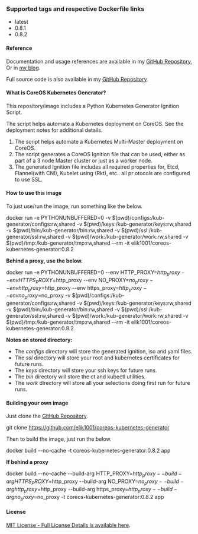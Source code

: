 ### Supported tags and respective Dockerfile links

*   latest
*   0.8.1
*   0.8.2

#### Reference

Documentation and usage references are available in my [GitHub Repository](https://github.com/elik1001/coreos-kubernetes-generator), Or in [my blog](https://www.devtech101.com). 

Full source code is also available in my [GitHub Repository](https://github.com/elik1001/coreos-kubernetes-generator).

#### What is CoreOS Kubernetes Generator?

This repository/image includes a Python Kubernetes Generator Ignition Script.

The script helps automate a Kubernetes deployment on CoreOS. See the deployment notes for additional details.

1.  The script helps automate a Kubernetes Multi-Master deployment on CoreOS.
2.  The script generates a CoreOS Ignition file that can be used, either as part of a 3 node Master cluster or just as a worker node.
3.  The generated Ignition file includes all required properties for, Etcd, Flannel(with CNI), Kubelet using (Rkt), etc.. all pr otocols are configured to use SSL.

#### How to use this image

To just use/run the image, run something like the below.

docker run 
-e PYTHONUNBUFFERED=0
-v $(pwd)/configs:/kub-generator/configs:rw,shared
-v $(pwd)/keys:/kub-generator/keys:rw,shared
-v $(pwd)/bin:/kub-generator/bin:rw,shared
-v $(pwd)/ssl:/kub-generator/ssl:rw,shared
-v $(pwd)/work:/kub-generator/work:rw,shared
-v $(pwd)/tmp:/kub-generator/tmp:rw,shared
--rm -it elik1001/coreos-kubernetes-generator:0.8.2

**Behind a proxy, use the below.**

docker run
-e PYTHONUNBUFFERED=0
--env HTTP_PROXY=$http_proxy
--env HTTPS_PROXY=$http_proxy
--env NO_PROXY=$no_proxy
--env http_proxy=$http_proxy
--env https_proxy=$http_proxy
--env no_proxy=$no_proxy
-v $(pwd)/configs:/kub-generator/configs:rw,shared
-v $(pwd)/keys:/kub-generator/keys:rw,shared
-v $(pwd)/bin:/kub-generator/bin:rw,shared
-v $(pwd)/ssl:/kub-generator/ssl:rw,shared
-v $(pwd)/work:/kub-generator/work:rw,shared
-v $(pwd)/tmp:/kub-generator/tmp:rw,shared
--rm -it elik1001/coreos-kubernetes-generator:0.8.2 

**Notes on stored directory:**

*   The _configs_ directory will store the generated ignition, iso and yaml files.
*   The _ssl_ directory will store your root and kubernetes certificates for future runs.
*   The _keys_ directory will store your ssh keys for future runs.
*   The _bin_ directory will store the ct and kubectl utilities.
*   The _work_ directory will store all your selections doing first run for future runs.

#### Building your own image

Just clone the [GitHub Repository](https://github.com/elik1001/coreos-kubernetes-generator).
 
git clone https://github.com/elik1001/coreos-kubernetes-generator 

Then to build the image, just run the below.

docker build --no-cache -t coreos-kubernetes-generator:0.8.2 app

**If behind a proxy**

docker build --no-cache 
--build-arg HTTP_PROXY=$http_proxy
--build-arg HTTPS_PROXY=$http_proxy
--build-arg NO_PROXY=$no_proxy
--build-arg http_proxy=$http_proxy
--build-arg https_proxy=$http_proxy
--build-arg no_proxy=$no_proxy
-t coreos-kubernetes-generator:0.8.2 app 

#### License

[MIT License - Full License Details is available here](https://github.com/elik1001/coreos-kubernetes-generator/blob/master/LICENSE).
